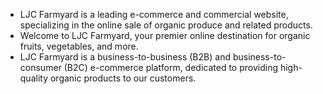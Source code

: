 - LJC Farmyard is a leading e-commerce and commercial website, specializing in the online sale of organic produce and related products.
- Welcome to LJC Farmyard, your premier online destination for organic fruits, vegetables, and more.
- LJC Farmyard is a business-to-business (B2B) and business-to-consumer (B2C) e-commerce platform, dedicated to providing high-quality organic products to our customers.

